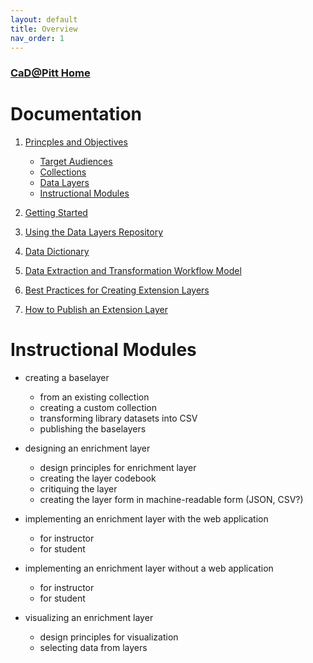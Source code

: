 ```yaml
---
layout: default
title: Overview
nav_order: 1
---
```

### [CaD@Pitt Home](http://cadatpitt.github.io)

# Documentation

01. [Princples and Objectives](01-principles-and-objectives.md)
    - [Target Audiences](01-principles-and-objectives.html#target-audiences)
    - [Collections](01-principles-and-objectives.html#collections)
    - [Data Layers](01-principles-and-objectives.html#data-layers)
    - [Instructional Modules](01-principles-and-objectives.html#instructional-modules)
    
02. [Getting Started](02-getting-started.md)

03. [Using the Data Layers Repository](03.using-the-data-layers-repository.md)

04. [Data Dictionary](https://github.com/CaDatPitt/data-layers/wiki)

05. [Data Extraction and Transformation Workflow Model]()

06. [Best Practices for Creating Extension Layers](06-best-practices-for-creating-extension-layers)

07. [How to Publish an Extension Layer](07-how-to-publish-an-extension-layer)


# Instructional Modules

* creating a baselayer
  * from an existing collection
  * creating a custom collection
  * transforming library datasets into CSV
  * publishing the baselayers

* designing an enrichment layer
  * design principles for enrichment layer
  * creating the layer codebook
  * critiquing the layer
  * creating the layer form in machine-readable form (JSON, CSV?)

* implementing an enrichment layer with the web application
  * for instructor
  * for student
  
* implementing an enrichment layer without a web application
  * for instructor
  * for student
  
* visualizing an enrichment layer
  * design principles for visualization
  * selecting data from layers
